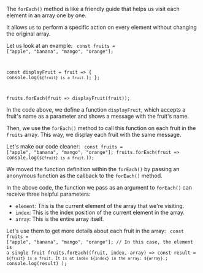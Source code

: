 The `forEach()` method is like
a friendly guide that helps us
visit each element in an array
one by one.

It allows us to perform a specific
action on every element without
changing the original array.

Let us look at an example:
<codeblock language="javascript" type="lesson">
<code>
const fruits = ["apple", "banana", "mango", "orange"];

const displayFruit = fruit => {
  console.log(`${fruit} is a fruit.`);
};

fruits.forEach(fruit => displayFruit(fruit));
</code>
</codeblock>

In the code above, we define
a function `displayFruit`,
which accepts a fruit's name
as a parameter and shows a
message with the fruit's name.

Then, we use the `forEach()` method
to call this function on each fruit
in the `fruits` array.
This way, we display each fruit with
the same message.

Let's make our code cleaner:
<codeblock language="javascript" type="lesson">
<code>
const fruits = ["apple", "banana", "mango", "orange"];
fruits.forEach(fruit => console.log(`${fruit} is a fruit.`));
</code>
</codeblock>

We moved the function definition
within the `forEach()` by passing an
anonymous function as the callback
to the `forEach()` method.

In the above code, the function we pass
as an argument to `forEach()` can receive
three helpful parameters:
- `element`: This is the current element
  of the array that we're visiting.
- `index`: This is the index position of
  the current element in the array.
- `array`: This is the entire array itself.

Let's use them to get more details about
each fruit in the array:
<codeblock language="javascript" type="lesson">
<code>
const fruits = ["apple", "banana", "mango", "orange"];
// In this case, the element is a single fruit
fruits.forEach((fruit, index, array) =>
  const result = `${fruit} is a fruit. It is at index ${index} in the array: ${array}.`;
  console.log(result)
);
</code>
</codeblock>
